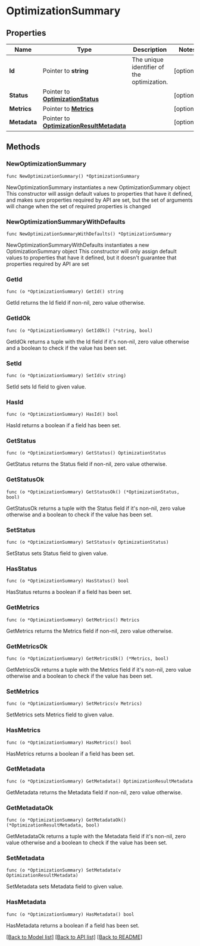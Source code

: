 # OptimizationSummary

## Properties

Name | Type | Description | Notes
------------ | ------------- | ------------- | -------------
**Id** | Pointer to **string** | The unique identifier of the optimization. | [optional] 
**Status** | Pointer to [**OptimizationStatus**](OptimizationStatus.md) |  | [optional] 
**Metrics** | Pointer to [**Metrics**](Metrics.md) |  | [optional] 
**Metadata** | Pointer to [**OptimizationResultMetadata**](OptimizationResultMetadata.md) |  | [optional] 

## Methods

### NewOptimizationSummary

`func NewOptimizationSummary() *OptimizationSummary`

NewOptimizationSummary instantiates a new OptimizationSummary object
This constructor will assign default values to properties that have it defined,
and makes sure properties required by API are set, but the set of arguments
will change when the set of required properties is changed

### NewOptimizationSummaryWithDefaults

`func NewOptimizationSummaryWithDefaults() *OptimizationSummary`

NewOptimizationSummaryWithDefaults instantiates a new OptimizationSummary object
This constructor will only assign default values to properties that have it defined,
but it doesn't guarantee that properties required by API are set

### GetId

`func (o *OptimizationSummary) GetId() string`

GetId returns the Id field if non-nil, zero value otherwise.

### GetIdOk

`func (o *OptimizationSummary) GetIdOk() (*string, bool)`

GetIdOk returns a tuple with the Id field if it's non-nil, zero value otherwise
and a boolean to check if the value has been set.

### SetId

`func (o *OptimizationSummary) SetId(v string)`

SetId sets Id field to given value.

### HasId

`func (o *OptimizationSummary) HasId() bool`

HasId returns a boolean if a field has been set.

### GetStatus

`func (o *OptimizationSummary) GetStatus() OptimizationStatus`

GetStatus returns the Status field if non-nil, zero value otherwise.

### GetStatusOk

`func (o *OptimizationSummary) GetStatusOk() (*OptimizationStatus, bool)`

GetStatusOk returns a tuple with the Status field if it's non-nil, zero value otherwise
and a boolean to check if the value has been set.

### SetStatus

`func (o *OptimizationSummary) SetStatus(v OptimizationStatus)`

SetStatus sets Status field to given value.

### HasStatus

`func (o *OptimizationSummary) HasStatus() bool`

HasStatus returns a boolean if a field has been set.

### GetMetrics

`func (o *OptimizationSummary) GetMetrics() Metrics`

GetMetrics returns the Metrics field if non-nil, zero value otherwise.

### GetMetricsOk

`func (o *OptimizationSummary) GetMetricsOk() (*Metrics, bool)`

GetMetricsOk returns a tuple with the Metrics field if it's non-nil, zero value otherwise
and a boolean to check if the value has been set.

### SetMetrics

`func (o *OptimizationSummary) SetMetrics(v Metrics)`

SetMetrics sets Metrics field to given value.

### HasMetrics

`func (o *OptimizationSummary) HasMetrics() bool`

HasMetrics returns a boolean if a field has been set.

### GetMetadata

`func (o *OptimizationSummary) GetMetadata() OptimizationResultMetadata`

GetMetadata returns the Metadata field if non-nil, zero value otherwise.

### GetMetadataOk

`func (o *OptimizationSummary) GetMetadataOk() (*OptimizationResultMetadata, bool)`

GetMetadataOk returns a tuple with the Metadata field if it's non-nil, zero value otherwise
and a boolean to check if the value has been set.

### SetMetadata

`func (o *OptimizationSummary) SetMetadata(v OptimizationResultMetadata)`

SetMetadata sets Metadata field to given value.

### HasMetadata

`func (o *OptimizationSummary) HasMetadata() bool`

HasMetadata returns a boolean if a field has been set.


[[Back to Model list]](../README.md#documentation-for-models) [[Back to API list]](../README.md#documentation-for-api-endpoints) [[Back to README]](../README.md)


